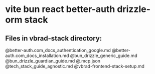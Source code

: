 # vite bun react better-auth drizzle-orm stack

## Files in vbrad-stack directory:

@better-auth.com_docs_authentication_google.md
@better-auth.com_docs_installation.md
@bun_drizzle_generic_guide.md
@bun_drizzle_guardian_guide.md
@.mcp.json
@tech_stack_guide_agnostic.md
@vbrad-frontend-stack-setup.md